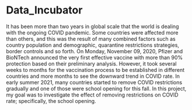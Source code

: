 # Data_Incubator
It has been more than two years in global scale that the world is dealing with the ongoing COVID pandemic. Some countries were affected more than others, and this was the result of many combined factors such as country population and demographic, quarantine restrictions strategies, border controls and so forth. On  Monday, November 09, 2020, Pfizer and BioNTech announced the very first effective vaccine with more than 90% protection based on their preliminary analysis. However, it took several weeks to months for the vaccination process to be established in different countries and more months to see the downward trend in COVID rate. In early summer 2021, many countries started to remove COVID restrictions gradually and one of those were school opening for this fall.  In this project, my goal was to investigate the effect of removing restrictions on COVID rate; specifically, the school opening.  


